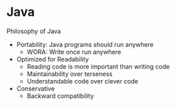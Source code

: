 # Java

Philosophy of Java

* Portability: Java programs should run anywhere
  * WORA: Write once run anywhere
* Optimized for Readability
  * Reading code is more important than writing code
  * Maintainability over terseness
  * Understandable code over clever code
* Conservative
  * Backward compatibility